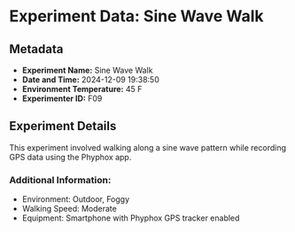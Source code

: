 # Experiment Data: Sine Wave Walk

## Metadata
- **Experiment Name:** Sine Wave Walk
- **Date and Time:** 2024-12-09 19:38:50
- **Environment Temperature:** 45 F
- **Experimenter ID:** F09

## Experiment Details
This experiment involved walking along a sine wave pattern while recording GPS data using the Phyphox app.

### Additional Information:
- Environment: Outdoor, Foggy
- Walking Speed: Moderate
- Equipment: Smartphone with Phyphox GPS tracker enabled